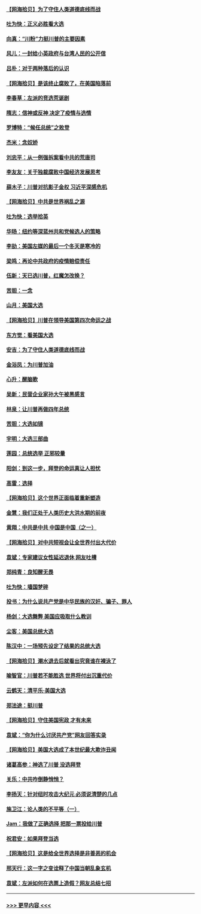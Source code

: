 #### [【网海拾贝】为了守住人类道德底线而战](../pages/nsc993/n12562542.md?t=11201651) 
#### [吐为快：正义必胜看大选](../pages/nsc993/n12561967.md?t=11201651) 
#### [向真：“川粉”力挺川普的主要因素](../pages/nsc993/n12560774.md?t=11201651) 
#### [风儿：一封给小英政府与台湾人民的公开信](../pages/nsc993/n12560581.md?t=11201651) 
#### [吕朴：对于两种落后的认识](../pages/nsc993/n12560492.md?t=11201651) 
#### [【网海拾贝】是该终止腐败了，在美国陷落前](../pages/nsc993/n12559936.md?t=11201651) 
#### [李春草：左派的竞选荒诞剧](../pages/nsc993/n12558380.md?t=11201651) 
#### [隋志：信神或反神 决定了疫情与选情](../pages/nsc993/n12558255.md?t=11201651) 
#### [罗博特：“候任总统”之败登](../pages/nsc993/n12558189.md?t=11201651) 
#### [杰米：念奴娇](../pages/nsc993/n12558174.md?t=11201651) 
#### [刘忠平：从一例强拆案看中共的荒唐司](../pages/nsc993/n12558036.md?t=11201651) 
#### [李友友：关于独裁腐败中国经济发展思考](../pages/nsc993/n12558004.md?t=11201651) 
#### [薛木子：川普对抗影子金权 习近平深感危机](../pages/nsc993/n12557342.md?t=11201651) 
#### [【网海拾贝】中共是世界祸乱之源](../pages/nsc993/n12555353.md?t=11201651) 
#### [吐为快：选举拾英](../pages/nsc993/n12555041.md?t=11201651) 
#### [华旸：纽约等深蓝州共和党候选人的策略](../pages/nsc993/n12554309.md?t=11201651) 
#### [李劼：美国左媒的最后一个冬天是寒冷的](../pages/nsc993/n12552947.md?t=11201651) 
#### [梁鸣：再论中共政府的疫情赔偿责任](../pages/nsc993/n12553012.md?t=11201651) 
#### [伍新：天已选川普，红魔怎改换？](../pages/nsc993/n12552970.md?t=11201651) 
#### [苦胆：一念](../pages/nsc993/n12552957.md?t=11201651) 
#### [山月：美国大选](../pages/nsc993/n12552446.md?t=11201651) 
#### [【网海拾贝】川普在领导美国第四次命运之战](../pages/nsc993/n12551973.md?t=11201651) 
#### [东方觉：看美国大选](../pages/nsc993/n12551647.md?t=11201651) 
#### [安吉：为了守住人类道德底线而战](../pages/nsc993/n12551111.md?t=11201651) 
#### [金浴凤：为川普加油](../pages/nsc993/n12551085.md?t=11201651) 
#### [心升：醒脑歌](../pages/nsc993/n12550984.md?t=11201651) 
#### [吴新：民营企业家孙大午被黑感言](../pages/nsc993/n12550656.md?t=11201651) 
#### [林泉：让川普再做四年总统](../pages/nsc993/n12550640.md?t=11201651) 
#### [苦胆：大选如镜](../pages/nsc993/n12550630.md?t=11201651) 
#### [宇明：大选三部曲](../pages/nsc993/n12550603.md?t=11201651) 
#### [莲园：总统选举 正邪较量](../pages/nsc993/n12550594.md?t=11201651) 
#### [阳剑：到这一步，拜登的命运真让人担忧](../pages/nsc993/n12549093.md?t=11201651) 
#### [高雷：选择](../pages/nsc993/n12549087.md?t=11201651) 
#### [【网海拾贝】这个世界正面临着重新塑造](../pages/nsc993/n12548326.md?t=11201651) 
#### [金慧：我们正处于人类历史大洪水期的前夜](../pages/nsc993/n12547914.md?t=11201651) 
#### [黄翔：中共是中共 中国是中国（之一）](../pages/nsc993/n12547576.md?t=11201651) 
#### [【网海拾贝】对中共短视会让全世界付出大代价](../pages/nsc993/n12546043.md?t=11201651) 
#### [袁斌：专家建议女性延迟退休 网友吐槽](../pages/nsc993/n12545424.md?t=11201651) 
#### [郑纯青：良知醒无畏](../pages/nsc993/n12545394.md?t=11201651) 
#### [吐为快：墙国梦碎](../pages/nsc993/n12545309.md?t=11201651) 
#### [投书：为什么说共产党是中华民族的汉奸、骗子、罪人](../pages/nsc993/n12545089.md?t=11201651) 
#### [杨剑：大选舞弊 美国应吸取什么教训](../pages/nsc993/n12543937.md?t=11201651) 
#### [尘客：美国总统大选](../pages/nsc993/n12543828.md?t=11201651) 
#### [陈汉中：一场预先设定了结果的总统大选](../pages/nsc993/n12543564.md?t=11201651) 
#### [【网海拾贝】潮水退去后就看出究竟谁在裸泳了](../pages/nsc993/n12543321.md?t=11201651) 
#### [喻智官：川普若不能胜选 世界将付出沉重代价](../pages/nsc993/n12541352.md?t=11201651) 
#### [云鹤天：清平乐‧美国大选](../pages/nsc993/n12540916.md?t=11201651) 
#### [郑法途：挺川普](../pages/nsc993/n12540898.md?t=11201651) 
#### [【网海拾贝】守住美国宪政 才有未来](../pages/nsc993/n12540423.md?t=11201651) 
#### [袁斌：“你为什么讨厌共产党”网友回答实录](../pages/nsc993/n12540208.md?t=11201651) 
#### [【网海拾贝】美国大选成了本世纪最大欺诈丑闻](../pages/nsc993/n12538029.md?t=11201651) 
#### [诸葛高参：神选了川普 没选拜登](../pages/nsc993/n12537664.md?t=11201651) 
#### [关乐：中共咋倒静悄悄？](../pages/nsc993/n12537615.md?t=11201651) 
#### [李扬天：针对纽时攻击大纪元 必须说清楚的几点](../pages/nsc993/n12536001.md?t=11201651) 
#### [施卫江：论人类的不平等（一）](../pages/nsc993/n12535700.md?t=11201651) 
#### [Jam：我做了正确选择 把那一票投给川普](../pages/nsc993/n12535743.md?t=11201651) 
#### [祝君安：如果拜登当选](../pages/nsc993/n12535726.md?t=11201651) 
#### [【网海拾贝】这是给全世界选择是非善恶的机会](../pages/nsc993/n12535061.md?t=11201651) 
#### [邢天行：这一字之变诠释了中国当朝乱象玄机](../pages/nsc993/n12533446.md?t=11201651) 
#### [袁斌：左派如何在选票上造假？网友总结七招](../pages/nsc993/n12533180.md?t=11201651) 

----
#### [ >>> 更早内容 <<< ](../indexes/nsc993-earlier.md)
